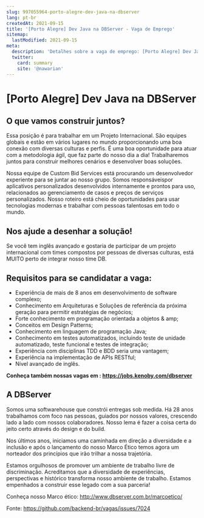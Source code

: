 ```yaml
---
slug: 997055964-porto-alegre-dev-java-na-dbserver
lang: pt-br
createdAt: 2021-09-15
title: '[Porto Alegre] Dev Java na DBServer - Vaga de Emprego'
sitemap:
  lastModified: 2021-09-15
meta:
  description: 'Detalhes sobre a vaga de emprego: [Porto Alegre] Dev Java na DBServer'
  twitter:
    card: summary
    site: '@nawarian'
---
```


# [Porto Alegre] Dev Java na DBServer

## **O que vamos construir juntos?**

Essa posição é para trabalhar em um Projeto Internacional. São equipes globais e estão em vários lugares no mundo proporcionando uma boa conexão com diversas culturas e perfis. É uma boa oportunidade para atuar com a metodologia ágil, que faz parte do nosso dia a dia! Trabalharemos juntos para construir melhores cenários e desenvolver boas soluções. 

Nossa equipe de Custom Bid Services está procurando um desenvolvedor experiente para se juntar ao nosso grupo. Somos responsáveis​​por aplicativos personalizados desenvolvidos internamente e prontos para uso, relacionados ao gerenciamento de casos e preços de serviços personalizados. Nosso roteiro está cheio de oportunidades para usar tecnologias modernas e trabalhar com pessoas talentosas em todo o mundo.


## **Nos ajude a desenhar a solução!**

Se você tem inglês avançado e gostaria de participar de um projeto internacional com times compostos por pessoas de diversas culturas, está MUITO perto de integrar nosso time DB.


## **Requisitos para se candidatar a vaga:**

- Experiência de mais de 8 anos em desenvolvimento de software complexo;
- Conhecimento em Arquiteturas e Soluções de referência da próxima geração para permitir estratégias de negócios;
- Forte conhecimento em programação orientada a objetos & amp;
- Conceitos em Design Patterns;
- Conhecimento em linguagem de programação Java;
- Conhecimento em testes automatizados, incluindo teste de unidade automatizado, teste funcional e testes de integração;
- Experiência com disciplinas TDD e BDD seria uma vantagem;
- Experiência na implementação de APIs RESTful;
- Nível avançado de inglês.

**Conheça também nossas vagas em : https://jobs.kenoby.com/dbserver**

## **A DBServer**

Somos uma softwarehouse que constrói entregas sob medida. Há 28 anos trabalhamos com foco nas pessoas, guiados por nossos valores, crescendo lado a lado com nossos colaboradores. Nosso lema é fazer a coisa certa do jeito certo através do design e do build.

Nos últimos anos, iniciamos uma caminhada em direção a diversidade e a inclusão e após o lançamento do nosso Marco Ético temos agora um norteador dos princípios que irão trilhar a nossa trajetória.

Estamos orgulhosos de promover um ambiente de trabalho livre de discriminação. Acreditamos que a diversidade de experiências, perspectivas e histórico transforma nosso ambiente de trabalho. Estamos empenhados a construir esse legado com a sua parceria! 

Conheça nosso Marco ético: http://www.dbserver.com.br/marcoetico/

Fonte: https://github.com/backend-br/vagas/issues/7024